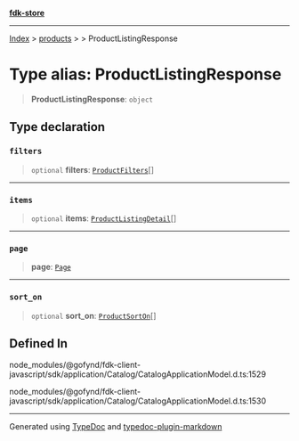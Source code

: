 [**fdk-store**](../../../README.md)
***

[Index](../../../API.md) > [products](../../README.md) > [<internal>](../README.md) > ProductListingResponse

# Type alias: ProductListingResponse

> **ProductListingResponse**: `object`

## Type declaration

### `filters`

> `optional` **filters**: [`ProductFilters`](type-alias.ProductFilters.md)[]

***

### `items`

> `optional` **items**: [`ProductListingDetail`](../../../product/internal_/type-aliases/type-alias.ProductListingDetail.md)[]

***

### `page`

> **page**: [`Page`](../../../brands/internal_/type-aliases/type-alias.Page.md)

***

### `sort_on`

> `optional` **sort\_on**: [`ProductSortOn`](type-alias.ProductSortOn.md)[]

## Defined In

node\_modules/@gofynd/fdk-client-javascript/sdk/application/Catalog/CatalogApplicationModel.d.ts:1529

node\_modules/@gofynd/fdk-client-javascript/sdk/application/Catalog/CatalogApplicationModel.d.ts:1530

***
Generated using [TypeDoc](https://typedoc.org/) and [typedoc-plugin-markdown](https://www.npmjs.com/package/typedoc-plugin-markdown)
